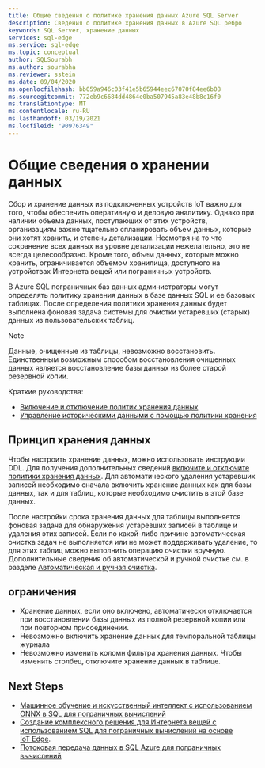 ```yaml
---
title: Общие сведения о политике хранения данных Azure SQL Server
description: Сведения о политике хранения данных в Azure SQL ребро
keywords: SQL Server, хранение данных
services: sql-edge
ms.service: sql-edge
ms.topic: conceptual
author: SQLSourabh
ms.author: sourabha
ms.reviewer: sstein
ms.date: 09/04/2020
ms.openlocfilehash: bb059a946c03f41e5b65944eec67070f84ee6b08
ms.sourcegitcommit: 772eb9c6684dd4864e0ba507945a83e48b8c16f0
ms.translationtype: MT
ms.contentlocale: ru-RU
ms.lasthandoff: 03/19/2021
ms.locfileid: "90976349"
---
```

# <a name="data-retention-overview"></a>Общие сведения о хранении данных

Сбор и хранение данных из подключенных устройств IoT важно для того, чтобы обеспечить оперативную и деловую аналитику. Однако при наличии объема данных, поступающих от этих устройств, организациям важно тщательно спланировать объем данных, которые они хотят хранить, и степень детализации. Несмотря на то что сохранение всех данных на уровне детализации нежелательно, это не всегда целесообразно. Кроме того, объем данных, которые можно хранить, ограничивается объемом хранилища, доступного на устройствах Интернета вещей или пограничных устройств. 

В Azure SQL пограничных баз данных администраторы могут определять политику хранения данных в базе данных SQL и ее базовых таблицах. После определения политики хранения данных будет выполнена фоновая задача системы для очистки устаревших (старых) данных из пользовательских таблиц. 

> [!Note]
> Данные, очищенные из таблицы, невозможно восстановить. Единственным возможным способом восстановления очищенных данных является восстановление базы данных из более старой резервной копии.

Краткие руководства:

- [Включение и отключение политик хранения данных](data-retention-enable-disable.md)
- [Управление историческими данными с помощью политики хранения](data-retention-cleanup.md)

## <a name="how-data-retention-works"></a>Принцип хранения данных

Чтобы настроить хранение данных, можно использовать инструкции DDL. Для получения дополнительных сведений [включите и отключите политики хранения данных](data-retention-enable-disable.md). Для автоматического удаления устаревших записей необходимо сначала включить хранение данных как для базы данных, так и для таблиц, которые необходимо очистить в этой базе данных. 

После настройки срока хранения данных для таблицы выполняется фоновая задача для обнаружения устаревших записей в таблице и удаления этих записей. Если по какой-либо причине автоматическая очистка задач не выполняется или не может поддерживать удаление, то для этих таблиц можно выполнить операцию очистки вручную. Дополнительные сведения об автоматической и ручной очистке см. в разделе [Автоматическая и ручная очистка](data-retention-cleanup.md).

## <a name="limitations-and-restrictions"></a>ограничения

- Хранение данных, если оно включено, автоматически отключается при восстановлении базы данных из полной резервной копии или при повторном присоединении. 
- Невозможно включить хранение данных для темпоральной таблицы журнала
- Невозможно изменить коломн фильтра хранения данных. Чтобы изменить столбец, отключите хранение данных в таблице.  

## <a name="next-steps"></a>Next Steps

- [Машинное обучение и искусственный интеллект с использованием ONNX в SQL для пограничных вычислений](onnx-overview.md)
- [Создание комплексного решения для Интернета вещей с использованием SQL для пограничных вычислений на основе IoT Edge](tutorial-deploy-azure-resources.md).
- [Потоковая передача данных в SQL Azure для пограничных вычислений](stream-data.md)
